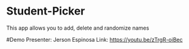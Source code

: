 # Student-Picker
This app allows you to add, delete and randomize names

#Demo
Presenter: Jerson Espinosa
Link: https://youtu.be/zTrgR-oiBec
